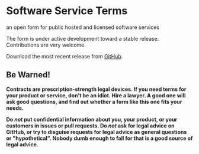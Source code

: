 # Software Service Terms

an open form for public hosted and licensed software services

The form is under active development toward a stable release.  Contributions are very welcome.

Download the most recent release from [GitHub](https://github.com/kemitchell/software-service-terms/releases).

## Be Warned!

**Contracts are prescription-strength legal devices.  If you need terms for your product or service, don't be an idiot.  Hire a lawyer.  A good one will ask good questions, and find out whether a form like this one fits your needs.**

**Do _not_ put confidential information about you, your product, or your customers in issues or pull requests.  Do _not_ ask for legal advice on GitHub, or try to disguise requests for legal advice as general questions or "hypothetical".  Nobody dumb enough to fall for that is a good source of legal advice.**
